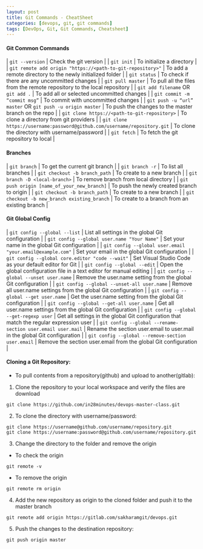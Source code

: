 ```yaml
---
layout: post
title: Git Commands - CheatSheet
categories: [devops, git, git commands]
tags: [DevOps, Git, Git Commands, Cheatsheet]
---
```



#### Git Common Commands

| `git --version` | Check the git version | 
| `git init` | To initialize a directory | 
| `git remote add origin "https://<path-to-git-repository>"` | To add a remote directory to the newly initialized folder | 
| `git status` | To check if there are any uncommitted changes | 
| `git pull master` | To pull all the files from the remote repository to the local repository | 
| `git add filename` OR `git add .` | To add all or selected uncommitted changes |
| `git commit -m “commit msg”` | To commit with uncommitted changes |
| `git push -u “url” master` OR `git push -u origin master` | To push the changes to the master branch on the repo |
| `git clone https://<path-to-git-repository>` | To clone a directory from git providers |
| `git clone https://username:password@github.com/username/repository.git` | To clone the directory with username/password | 
| `git fetch` | To fetch the git repository to local |


#### Branches 

| `git branch` | To get the current git branch |
| `git branch -r` | To list all branches |
| `git checkout -b branch_path` | To create to a new branch |
| `git branch -D <local-branch>` | To remove branch from local directory |
| `git push origin [name_of_your_new_branch]` | To push the newly created branch to origin |
| `git checkout -b branch_path` | To create to a new branch |
| `git checkout -b new_branch existing_branch` | To create to a branch from an existing branch |


#### Git Global Config
| `git config --global --list` | List all settings in the global Git configuration | 
| `git config --global user.name "Your Name"` | Set your name in the global Git configuration | 
| `git config --global user.email "your.email@example.com"` | Set your email in the global Git configuration | 
| `git config --global core.editor "code --wait"` | Set Visual Studio Code as your default editor for Git | 
| `git config --global --edit` | Open the global configuration file in a text editor for manual editing |
| `git config --global --unset user.name` |	Remove the user.name setting from the global Git configuration |
| `git config --global --unset-all user.name` | Remove all user.name settings from the global Git configuration |
| `git config --global --get user.name` | Get the user.name setting from the global Git configuration |
| `git config --global --get-all user.name` | Get all user.name settings from the global Git configuration |
| `git config --global --get-regexp user` | Get all settings in the global Git configuration that match the regular expression user |
| `git config --global --rename-section user.email user.mail` |	Rename the section user.email to user.mail in the global Git configuration |
| `git config --global --remove-section user.email` | Remove the section user.email from the global Git configuration | 


#### Cloning a Git Repository:
- To pull contents from a repository(github) and upload to another(gitlab):

1. Clone the repository to your local workspace and verify the files are download
```
git clone https://github.com/in28minutes/devops-master-class.git
```

2. To clone the directory with username/password:
```
git clone https://username@github.com/username/repository.git
git clone https://username:password@github.com/username/repository.git
```

3. Change the directory to the folder and remove the origin
- To check the origin
```
git remote -v
```
- To remove the origin
```
git remote rm origin
```

4. Add the new repository as origin to the cloned folder and push it to the master branch
```
git remote add origin https://gitlab.com/sakharamgit/devops.git
```

5. Push the changes to the destination repository:	
```
git push origin master  
```